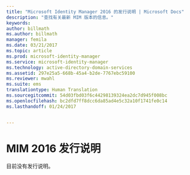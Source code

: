 ```yaml
---
title: "Microsoft Identity Manager 2016 的发行说明 | Microsoft Docs"
description: "查找有关最新 MIM 版本的信息。"
keywords: 
author: billmath
ms.author: billmath
manager: femila
ms.date: 03/21/2017
ms.topic: article
ms.prod: microsoft-identity-manager
ms.service: microsoft-identity-manager
ms.technology: active-directory-domain-services
ms.assetid: 297e25a5-668b-45a4-b2de-7767ebc59100
ms.reviewer: mwahl
ms.suite: ems
translationtype: Human Translation
ms.sourcegitcommit: 54d03fbd03f6c44298139324ea2dc7d945f008bc
ms.openlocfilehash: bc2dfd7ff8dcc6da85ad4e5c32a10f1741fe0c14
ms.lasthandoff: 01/24/2017


---
```


# <a name="release-notes-for-mim-2016"></a>MIM 2016 发行说明
目前没有发行说明。

